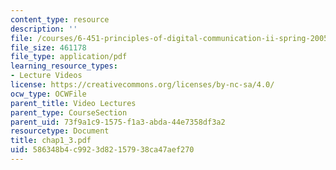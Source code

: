 ```yaml
---
content_type: resource
description: ''
file: /courses/6-451-principles-of-digital-communication-ii-spring-2005/586348b4c9923d82157938ca47aef270_chap1_3.pdf
file_size: 461178
file_type: application/pdf
learning_resource_types:
- Lecture Videos
license: https://creativecommons.org/licenses/by-nc-sa/4.0/
ocw_type: OCWFile
parent_title: Video Lectures
parent_type: CourseSection
parent_uid: 73f9a1c9-1575-f1a3-abda-44e7358df3a2
resourcetype: Document
title: chap1_3.pdf
uid: 586348b4-c992-3d82-1579-38ca47aef270
---
```


